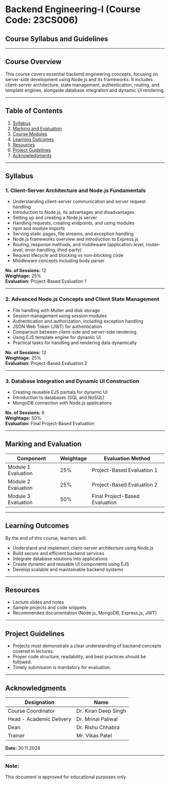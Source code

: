 # **Backend Engineering-I (Course Code: 23CS006)**  
## **Course Syllabus and Guidelines**  


---

## **Course Overview**  
This course covers essential backend engineering concepts, focusing on server-side development using Node.js and its frameworks. It includes client-server architecture, state management, authentication, routing, and template engines, alongside database integration and dynamic UI rendering.  

---

## **Table of Contents**  
1. [Syllabus](#syllabus)  
2. [Marking and Evaluation](#marking-and-evaluation)  
3. [Course Modules](#course-modules)  
4. [Learning Outcomes](#learning-outcomes)  
5. [Resources](#resources)  
6. [Project Guidelines](#project-guidelines)  
7. [Acknowledgments](#acknowledgments)  

---

## **Syllabus**  

### **1. Client-Server Architecture and Node.js Fundamentals**  
- Understanding client-server communication and server request handling  
- Introduction to Node.js, its advantages and disadvantages  
- Setting up and creating a Node.js server  
- Handling requests, creating endpoints, and using modules  
- npm and module imports  
- Serving static pages, file streams, and exception handling  
- Node.js frameworks overview and introduction to Express.js  
- Routing, response methods, and middleware (application-level, router-level, error-handling, third-party)  
- Request lifecycle and blocking vs non-blocking code  
- Middleware concepts including body parser  

**No. of Sessions:** 12  
**Weightage:** 25%  
**Evaluation:** Project-Based Evaluation 1  

---

### **2. Advanced Node.js Concepts and Client State Management**  
- File handling with Multer and disk storage  
- Session management using session modules  
- Authentication and authorization, including exception handling  
- JSON Web Token (JWT) for authentication  
- Comparison between client-side and server-side rendering  
- Using EJS template engine for dynamic UI  
- Practical tasks for handling and rendering data dynamically  

**No. of Sessions:** 12  
**Weightage:** 25%  
**Evaluation:** Project-Based Evaluation 2  

---

### **3. Database Integration and Dynamic UI Construction**  
- Creating reusable EJS partials for dynamic UI  
- Introduction to databases (SQL and NoSQL)  
- MongoDB connection with Node.js applications  

**No. of Sessions:** 6  
**Weightage:** 50%  
**Evaluation:** Final Project-Based Evaluation  

---

## **Marking and Evaluation**  

| **Component**       | **Weightage** | **Evaluation Method**                   |  
|----------------------|---------------|-----------------------------------------|  
| Module 1 Evaluation  | 25%           | Project-Based Evaluation 1             |  
| Module 2 Evaluation  | 25%           | Project-Based Evaluation 2             |  
| Module 3 Evaluation  | 50%           | Final Project-Based Evaluation         |  

---

## **Learning Outcomes**  
By the end of this course, learners will:  
- Understand and implement client-server architecture using Node.js  
- Build secure and efficient backend services  
- Integrate database solutions into applications  
- Create dynamic and reusable UI components using EJS  
- Develop scalable and maintainable backend systems  

---

## **Resources**  
- Lecture slides and notes  
- Sample projects and code snippets  
- Recommended documentation (Node.js, MongoDB, Express.js, JWT)  

---

## **Project Guidelines**  
- Projects must demonstrate a clear understanding of backend concepts covered in lectures.  
- Proper code structure, readability, and best practices should be followed.  
- Timely submission is mandatory for evaluation.  

---

## **Acknowledgments**  

| **Designation**         | **Name**                |  
|--------------------------|-------------------------|  
| Course Coordinator       | Dr. Kiran Deep Singh    |                 
| Head - Academic Delivery | Dr. Mrinal Paliwal      |                 
| Dean                     | Dr. Rishu Chhabra       |                 
| Trainer                  | Mr. Vikas Patel         |
**Date:** 30.11.2024  

---  

### **Note:**  
This document is approved for educational purposes only.  
